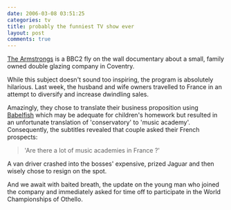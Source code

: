 ```yaml
---
date: 2006-03-08 03:51:25
categories: tv
title: probably the funniest TV show ever
layout: post
comments: true
---
```

[The Armstrongs](http://www.bbc.co.uk/bbctwo/programmes/?id=armstrongs)
is a BBC2 fly on the wall documentary about a small, family owned double
glazing company in Coventry.

While this subject doesn't sound too inspiring, the program is
absolutely hilarious. Last week, the husband and wife owners travelled
to France in an attempt to diversify and increase dwindling sales.

Amazingly, they chose to translate their business proposition using
[Babelfish](http://babelfish.altavista.com/) which may be adequate for
children's homework but resulted in an unfortunate translation of
'conservatory' to 'music academy'. Consequently, the subtitles revealed
that couple asked their French prospects:

> 'Are there a lot of music academies in France ?'

A van driver crashed into the bosses' expensive, prized Jaguar and then
wisely chose to resign on the spot.

And we await with baited breath, the update on the young man who joined
the company and immediately asked for time off to participate in the
World Championships of Othello.
